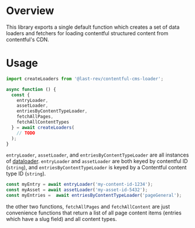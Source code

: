 # Overview

This library exports a single default function which creates a set of data loaders and fetchers for loading contentful structured content from contentful's CDN.

# Usage

```Javascript
import createLoaders from '@last-rev/contentful-cms-loader';

async function () {
  const {
    entryLoader,
    assetLoader,
    entriesByContentTypeLoader,
    fetchAllPages,
    fetchAllContentTypes
  } = await createLoaders(
    // TODO
  );
}
```

`entryLoader`, `assetLoader`, and `entriesByContentTypeLoader` are all instances of [dataloader](https://github.com/graphql/dataloader). `entryLoader` and `assetLoader` are both keyed by contentful ID (`string`), and `entriesByContentTypeLoader` is keyed by a Contentful content type ID (`string`).

```Javascript
const myEntry = await entryLoader('my-content-id-1234');
const myAsset = await assetLoader('my-asset-id-5432');
const myEntries =  await entriesByContentTypeLoader('pageGeneral');
```

the other two functions, `fetchAllPages` and `fetchAllContent` are just convenience functions that return a list of all page content items (entries which have a slug field) and all content types.
